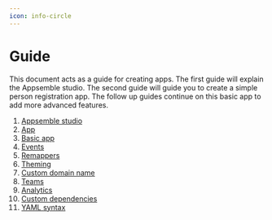 ```yaml
---
icon: info-circle
---
```


# Guide

This document acts as a guide for creating apps. The first guide will explain the Appsemble studio.
The second guide will guide you to create a simple person registration app. The follow up guides
continue on this basic app to add more advanced features.

1. [Appsemble studio](studio.md)
2. [App](App.md)
3. [Basic app](basic-app.md)
4. [Events](events.md)
5. [Remappers](/docs/reference/remapper)
6. [Theming](theming.md)
7. [Custom domain name](dns.md)
8. [Teams](teams.md)
9. [Analytics](analytics.md)
10. [Custom dependencies](custom-dependencies.md)
11. [YAML syntax](yaml-syntax.mdx)
